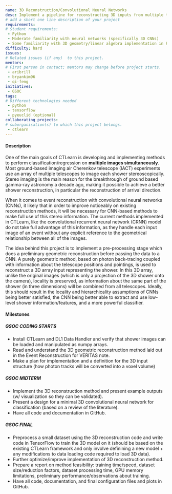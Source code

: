 ```yaml
---
name: 3D Reconstruction/Convolutional Neural Networks
desc: Implement a pipeline for reconstructing 3D inputs from multiple telescope images and training a 3D CNN on them.
# add a short one line description of your project
requirements:
# Student requirements:
 - Python
 - Moderate familiarity with neural networks (specifically 3D CNNs)
 - Some familiarity with 3D geometry/linear algebra implementation in Python (optional)
difficulty: hard
issues:
# Related issues (if any)  to this project.
mentors:
# First person in contact; mentors may change before project starts.
 - aribrill
 - bryankim96
 - qi-feng
initiatives:
 - GSOC
tags:
# Different technologies needed
 - python
 - tensorflow
 - pyeuclid (optional)
collaborating_projects:
# suborganisation(s) to which this project belongs.
 - ctlearn
---
```


#### Description

One of the main goals of CTLearn is developing and implementing methods to perform classification/regression on **multiple images simultaneously**. Most ground-based imaging air Cherenkov telescope (IACT) experiments use an array of multiple telescopes to image each shower stereoscopically. Stereo imaging is the main reason for the breakthrough of ground based gamma-ray astronomy a decade ago, making it possible to achieve a better shower reconstruction, in particular the reconstruction of arrival direction.

When it comes to event reconstruction with convolutional neural networks (CNNs), it likely that in order to improve noticeably on existing reconstruction methods, it will be necessary for CNN-based methods to make full use of this stereo information. The current methods implemented in CTLearn, like the convolutional recurrent neural network (CRNN) model do not take full advantage of this information, as they handle each input image of an event without any explicit reference to the geometrical relationship between all of the images.

The idea behind this project is to implement a pre-processing stage which does a preliminary geometric reconstruction before passing the data to a CNN. A purely geometric method, based on photon back-tracing coupled with information about the telescope positions and pointings, is used to reconstruct a 3D array input representing the shower. In this 3D array, unlike the original images (which is only a projection of the 3D shower onto the camera), locality is preserved, as information about the same part of the shower (in three dimensions) will be combined from all telescopes. Ideally, this should result in the locality and hierarchicality assumptions of CNNs being better satisfied, the CNN being better able to extract and use low-level shower information/features, and a more powerful classifier. 
 
#### Milestones

##### GSOC CODING STARTS

* Install CTLearn and DL1 Data Handler and verify that shower images can be loaded and manipulated as numpy arrays.
* Read and understand the 3D geometric reconstruction method laid out in the Event Reconstruction for VERITAS note. 
* Make a plan for implementation and a definition for the 3D input structure (how photon tracks will be converted into a voxel volume)

##### GSOC MIDTERM

* Implement the 3D reconstruction method and present example outputs (w/ visualization so they can be validated).
* Present a design for a minimal 3D convolutional neural network for classification (based on a review of the literature). 
* Have all code and documentation in GitHub.

##### GSOC FINAL

* Preprocess a small dataset using the 3D reconstruction code and write code in TensorFlow to train the 3D model on it (should be based on the existing CTLearn framework and only involve definining a new model + any modifications to data loading code required to load 3D data).
* Further optimize/improve implementation of 3D reconstruction method.
* Prepare a report on method feasibility: training time/speed, dataset size/reduction factors, dataset processing time, GPU memory limitations, preliminary performance/observations about training.
* Have all code, documentation, and final configuration files and plots in GitHub.
